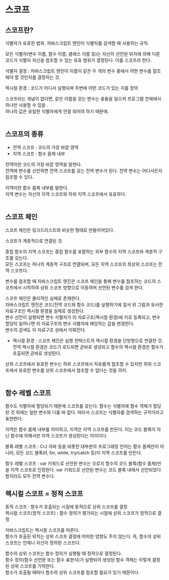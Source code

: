 # 스코프

## 스코프란?

식별자가 유효한 범위. 자바스크립트 엔진이 식별자를 검색할 때 사용하는 규칙.<br>

모든 식별자(변수 이름, 함수 이름, 클래스 이름 등)는 자신이 선언된 위치에 의해 다른 코드가 식별자 자신을 참조할 수 있는 유효 범위가 결정된다. 이를 스코프라 한다.<br>

식별자 결정 : 자바스크립트 엔진이 이름이 같은 두 개의 변수 중에서 어떤 변수를 참조해야 할 것인지를 결정하는 것.<br>

렉시컬 환경 : 코드가 어디서 실행되며 주변에 어떤 코드가 있는 지를 정의<br>

스코프라는 개념이 없다면, 같은 이름을 갖는 변수는 충돌을 일으켜 프로그램 전체에서 하나만 사용할 수 있을 .<br>
하나의 값은 유일한 식별자에게 연결 되어야 하기 때문에.<br>
<br>

## 스코프의 종류

- 전역 스코프 : 코드의 가장 바깥 영역
- 지역 스코프 : 함수 몸체 내부

전역이란 코드의 가장 바깥 영역을 말한다.<br>
전역에 변수를 선언하면 전역 스코프를 갖는 전역 변수가 된다. 전역 변수는 어디서든지 참조할 수 있다.<br>

지역이란 함수 몸체 내부를 말한다.<br>
지역 변수는 자신의 지역 스코프와 하위 지역 스코프에서 유효하다.<br>
<br>

## 스코프 체인

스코프 체인은 링크드리스트와 비슷한 형태로 만들어져있다.<br>

스코프가 계층적으로 연결된 것.<br>

중첩 함수의 지역 스코프는 중첩 함수를 포함하는 외부 함수의 지역 스코프와 계층적 구조를 갖는다.<br>
모든 스코프는 하나의 계층적 구조로 연결되며, 모든 지역 스코프의 최상위 스코프는 전역 스코프다.<br>

변수를 참조할 때 자바스크립트 엔진은 스코프 체인을 통해 변수를 참조하는 코드의 스코프에서 시작하여 상위 스코프 방향으로 이동하며 선언된 변수를 검색 한다.<br>

스코프 체인은 물리적인 실체로 존재한다.<br>
자바스크립트 엔진은 코드(전역 코드와 함수 코드)를 실행하기에 앞서 위 그림과 유사한 자료구조인 렉시컬 환경을 실제로 생성한다.<br>
변수 선언이 실행되면 변수 식별자가 이 자료구조(렉시컬 환경)에 키로 등록되고, 변수 할당이 일어나면 이 자료구조의 변수 식별자에 해당하는 값을 변경한다.<br>
변수의 검색도 이 자료구조 상에서 이뤄진다.<br>

- 렉시컬 환경 : 스코프 체인은 실행 컨텍스트의 렉시컬 환경을 단방향으로 연결한 것. 전역 렉시컬 환경은 코드가 로드되면 곧바로 생성되고 함수의 렉시컬 환경은 함수가 호출되면 곧바로 생성된다.

상위 스코프에서 유효한 변수는 하위 스코프에서 자유롭게 참조할 수 있지만 하위 스코프에서 유효한 변수를 상위 스코프에서 참조할 수 없다는 것을 의미.<br>
<br>

## 함수 레벨 스코프

함수도 식별자에 할당되기 때문에 스코프를 갖는다. 함수는 식별자에 함수 객체가 할당된 것 외에는 일반 변수와 다를 바 없다. 따라서 스코프는 식별자를 검색하는 규칙이라고 표현한다.

지역은 함수 몸체 내부를 의미하고, 지역은 지역 스코프를 만든다. 이는 코드 블록이 아닌 함수에 의해서만 지역 스코프가 생성된다는 의미이다.

블록 레벨 스코프 : C나 자바 등을 비롯한 대부분의 프로그래밍 언어는 함수 몸체만이 아니라, 모든 코드 블록(if, for, while, try/catch 등)이 지역 스코프를 만든다.

함수 레벨 스코프 : var 키워드로 선언된 변수는 오로지 함수의 코드 블록(함수 몸체)만을 지역 스코프로 인정한다. var 키워드로 선언된 변수는 코드 블록 내에서 선언되었다 할지라도 모두 전역 변수다.
<br>

## 렉시컬 스코프 = 정적 스코프

동적 스코프 : 함수가 호출되는 시점에 동적으로 상위 스코프를 결정<br>
렉시컬 스코프(정적 스코프) : 함수 정의가 평가되는 시점에 상위 스코프가 정적으로 결정<br>

자바스크립트는 렉시컬 스코프를 따른다.<br>
함수가 호출된 위치는 상위 스코프 결정에 어떠한 영향도 주지 않는다. 즉, 함수의 상위 스코프는 언제나 자신이 정의된 스코프다.<br>

함수의 상위 스코프는 함수 정의가 실행될 때 정적으로 결정된다.<br>
함수 정의(함수 선언문 또는 함수 표현식)가 실행되어 생성된 함수 객체는 이렇게 결정된 상위 스코프를 기억한다.<br>
함수가 호출될 때마다 함수의 상위 스코프를 참조할 필요가 있기 때문이다.<br>
<br>
